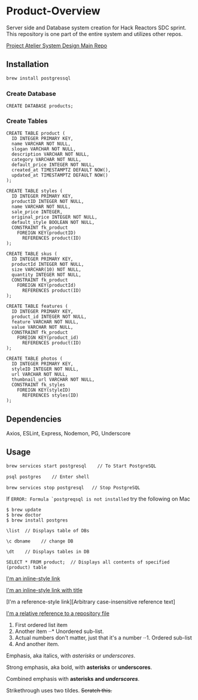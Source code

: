 # Product-Overview
Server side and Database system creation for Hack Reactors SDC sprint. This repository is one part of the entire system and utilizes other repos.

[Project Atelier System Design Main Repo](https://github.com/Project-Atelier-System-Design "Project-Atelier-System-Design")

## Installation

```bash
brew install postgressql
```

  ### Create Database
  ``` 
  CREATE DATABASE products;
  ```
  
  ### Create Tables
  ```
  CREATE TABLE product (
    ID INTEGER PRIMARY KEY,
    name VARCHAR NOT NULL,
    slogan VARCHAR NOT NULL,
    description VARCHAR NOT NULL,
    category VARCHAR NOT NULL,
    default_price INTEGER NOT NULL,
    created_at TIMESTAMPTZ DEFAULT NOW(),
    updated_at TIMESTAMPTZ DEFAULT NOW()
  );
  
  CREATE TABLE styles (
    ID INTEGER PRIMARY KEY,
    productID INTEGER NOT NULL,
    name VARCHAR NOT NULL,
    sale_price INTEGER,
    original_price INTEGER NOT NULL,
    default_style BOOLEAN NOT NULL,
    CONSTRAINT fk_product
      FOREIGN KEY(productID)
        REFERENCES product(ID)
  );
  
  CREATE TABLE skus (
    ID INTEGER PRIMARY KEY,
    productId INTEGER NOT NULL,
    size VARCHAR(10) NOT NULL,
    quantity INTEGER NOT NULL,
    CONSTRAINT fk_product
      FOREIGN KEY(productId)
        REFERENCES product(ID)
  );
  
  CREATE TABLE features (
    ID INTEGER PRIMARY KEY,
    product_id INTEGER NOT NULL,
    feature VARCHAR NOT NULL,
    value VARCHAR NOT NULL,
    CONSTRAINT fk_product
      FOREIGN KEY(product_id)
        REFERENCES product(ID)
  );
  
  CREATE TABLE photos (
    ID INTEGER PRIMARY KEY,
    styleID INTEGER NOT NULL,
    url VARCHAR NOT NULL,
    thumbnail_url VARCHAR NOT NULL,
    CONSTRAINT fk_styles
      FOREIGN KEY(styleID)
        REFERENCES styles(ID)
  );
  ```
  
## Dependencies
Axios, ESLint, Express, Nodemon, PG, Underscore

## Usage

```bash
brew services start postgresql    // To Start PostgreSQL 

psql postgres    // Enter shell 

brew services stop postgresql   // Stop PostgreSQL
```

If ```ERROR: Formula `postgreqsql is not installed``` try the following on Mac

```
$ brew update
$ brew doctor
$ brew install postgres
```

```
\list  // Displays table of DBs

\c dbname    // change DB

\dt    // Displays tables in DB

SELECT * FROM product;  // Displays all contents of specified (product) table
```


[I'm an inline-style link](https://www.google.com)

[I'm an inline-style link with title](https://www.google.com "Google's Homepage")

[I'm a reference-style link][Arbitrary case-insensitive reference text]

[I'm a relative reference to a repository file](../blob/master/LICENSE)



1. First ordered list item
2. Another item
⋅⋅* Unordered sub-list.
1. Actual numbers don't matter, just that it's a number
⋅⋅1. Ordered sub-list
4. And another item.


Emphasis, aka italics, with *asterisks* or _underscores_.

Strong emphasis, aka bold, with **asterisks** or __underscores__.

Combined emphasis with **asterisks and _underscores_**.

Strikethrough uses two tildes. ~~Scratch this.~~
